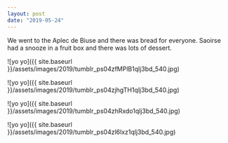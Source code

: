 ```yaml
---
layout: post
date: "2019-05-24"
---
```


We went to the Aplec de Biuse and there was bread for everyone. Saoirse had a snooze in a fruit box and there was lots of dessert.

![yo yo]({{ site.baseurl }}/assets/images/2019/tumblr_ps04zfMPlB1qlj3bd_540.jpg)

![yo yo]({{ site.baseurl }}/assets/images/2019/tumblr_ps04zjhgTH1qlj3bd_540.jpg)

![yo yo]({{ site.baseurl }}/assets/images/2019/tumblr_ps04zhRxdo1qlj3bd_540.jpg)

![yo yo]({{ site.baseurl }}/assets/images/2019/tumblr_ps04zl6lxz1qlj3bd_540.jpg)
